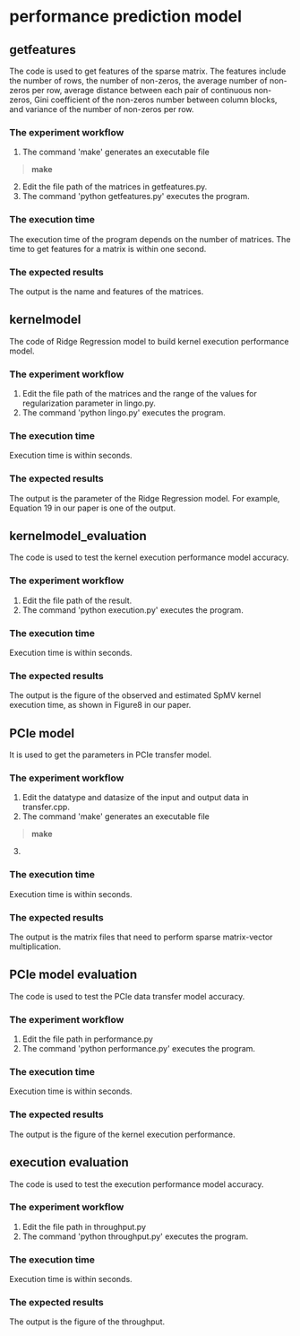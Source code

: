 # performance prediction model

## getfeatures
The code is used to get features of the sparse matrix. The features include the number of rows, the number of non-zeros, the average number of non-zeros per row, average distance between each pair of continuous non-zeros, Gini coefficient of the non-zeros number between column blocks, and variance of the number of non-zeros per row.
### The experiment workflow
1. The command 'make' generates an executable file
> **make**
2. Edit the file path of the matrices in getfeatures.py.
3. The command 'python getfeatures.py' executes the program.
### The execution time 
The execution time of the program depends on the number of matrices. The time to get features for a matrix is within one second.
### The expected results
The output is the name and features of the matrices.

## kernelmodel
The code of Ridge Regression model to build kernel execution performance model.
### The experiment workflow
1. Edit the file path of the matrices and the range of the values for regularization parameter in lingo.py.
2. The command 'python lingo.py' executes the program.
### The execution time 
Execution time is within seconds.
### The expected results
The output is the parameter of the Ridge Regression model. For example, Equation 19 in our paper is one of the output.

## kernelmodel_evaluation
The code is used to test the kernel execution performance model accuracy.
### The experiment workflow
1. Edit the file path of the result.
2. The command 'python execution.py' executes the program.
### The execution time 
Execution time is within seconds.
### The expected results
The output is the figure of the observed and estimated SpMV kernel execution time, as shown in Figure8 in our paper.

## PCIe model
It is used to get the parameters in PCIe transfer model.
### The experiment workflow
1. Edit the datatype and datasize of the input and output data in transfer.cpp.
2. The command 'make' generates an executable file
> **make**
3. 
### The execution time 
Execution time is within seconds.
### The expected results
The output is the matrix files that need to perform sparse matrix-vector multiplication.

## PCIe model evaluation
The code is used to test the PCIe data transfer model accuracy.
### The experiment workflow
1. Edit the file path in performance.py
2. The command 'python performance.py' executes the program.
### The execution time 
Execution time is within seconds.
### The expected results
The output is the figure of the kernel execution performance.

## execution evaluation 
The code is used to test the execution performance model accuracy.
### The experiment workflow
1. Edit the file path in throughput.py
2. The command 'python throughput.py' executes the program.
### The execution time 
Execution time is within seconds.
### The expected results
The output is the figure of the throughput.
